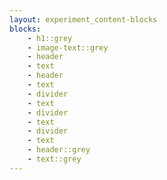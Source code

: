 ```yaml
---
layout: experiment_content-blocks
blocks:
    - h1::grey
    - image-text::grey
    - header
    - text
    - header
    - text
    - divider
    - text
    - divider
    - text
    - divider
    - text
    - header::grey
    - text::grey
---
```

